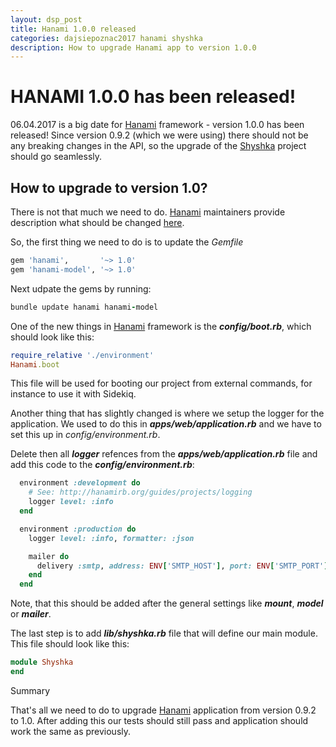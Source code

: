 ```yaml
---
layout: dsp_post
title: Hanami 1.0.0 released
categories: dajsiepoznac2017 hanami shyshka
description: How to upgrade Hanami app to version 1.0.0
---
```


# HANAMI 1.0.0 has been released!

06.04.2017 is a big date for [Hanami](http://hanamirb.org/) framework - version 1.0.0 has been released! Since version 0.9.2 (which we were using) there should not be any breaking changes in the API, so the upgrade of the [Shyshka](https://github.com/detfis/shyshka) project should go seamlessly. 

## How to upgrade to version 1.0?

There is not that much we need to do. [Hanami](http://hanamirb.org/) maintainers provide description what should be changed [here](http://hanamirb.org/guides/upgrade-notes/v100/).

So, the first thing we need to do is to update the *Gemfile*

```ruby
gem 'hanami',       '~> 1.0'
gem 'hanami-model', '~> 1.0'
```

Next udpate the gems by running:

```ruby
bundle update hanami hanami-model
```

One of the new things in [Hanami](http://hanamirb.org/) framework is the **_config/boot.rb_**, which should look like this:

```ruby
require_relative './environment'
Hanami.boot
```

This file will be used for booting our project from external commands, for instance to use it with Sidekiq.

Another thing that has slightly changed is where we setup the logger for the application. We used to do this in **_apps/web/application.rb_** and we have to set this up in *config/environment.rb*.

Delete then all **_logger_** refences from the **_apps/web/application.rb_** file and add this code to the **_config/environment.rb_**: 

```ruby
  environment :development do
    # See: http://hanamirb.org/guides/projects/logging
    logger level: :info
  end

  environment :production do
    logger level: :info, formatter: :json

    mailer do
      delivery :smtp, address: ENV['SMTP_HOST'], port: ENV['SMTP_PORT']
    end
  end
```

Note, that this should be added after the general settings like **_mount_**, **_model_** or **_mailer_**.

The last step is to add **_lib/shyshka.rb_** file that will define our main module. This file should look like this:

```ruby
module Shyshka
end
```

Summary

That's all we need to do to upgrade [Hanami](http://hanamirb.org/) application from version 0.9.2 to 1.0. After adding this our tests should still pass and application should work the same as previously.





